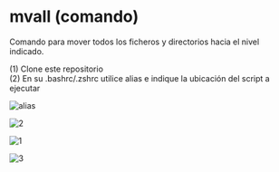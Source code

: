 # mvall (comando)

Comando para mover todos los ficheros y directorios hacia el nivel indicado.

(1) Clone este repositorio  
(2) En su .bashrc/.zshrc utilice alias e indique la ubicación del script a ejecutar

![alias](https://user-images.githubusercontent.com/53159393/152001116-6569b825-5f5a-4ea1-9505-7334da617fd2.png)

![2](https://user-images.githubusercontent.com/53159393/152001054-c951178b-6b08-4be8-a0df-02d6d0bf5051.png)

![1](https://user-images.githubusercontent.com/53159393/152001066-c3483ff3-2356-4404-9b84-8eab2195a84a.png)

![3](https://user-images.githubusercontent.com/53159393/152001086-4d53131f-841b-4898-8227-0f0fb0300546.png)
